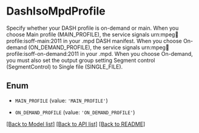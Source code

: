 # DashIsoMpdProfile

Specify whether your DASH profile is on-demand or main. When you choose Main profile (MAIN_PROFILE), the service signals urn:mpeg:dash:profile:isoff-main:2011 in your .mpd DASH manifest. When you choose On-demand (ON_DEMAND_PROFILE), the service signals urn:mpeg:dash:profile:isoff-on-demand:2011 in your .mpd. When you choose On-demand, you must also set the output group setting Segment control (SegmentControl) to Single file (SINGLE_FILE).

## Enum

* `MAIN_PROFILE` (value: `'MAIN_PROFILE'`)

* `ON_DEMAND_PROFILE` (value: `'ON_DEMAND_PROFILE'`)

[[Back to Model list]](../README.md#documentation-for-models) [[Back to API list]](../README.md#documentation-for-api-endpoints) [[Back to README]](../README.md)


